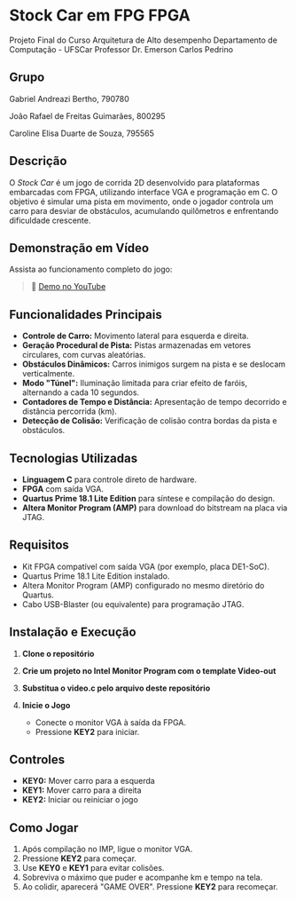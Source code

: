 # Stock Car em FPG FPGA 

Projeto Final do Curso Arquitetura de Alto desempenho 
Departamento de Computação - UFSCar
Professor Dr. Emerson Carlos Pedrino

## Grupo

Gabriel Andreazi Bertho, 790780 

João Rafael de Freitas Guimarães, 800295 

Caroline Elisa Duarte de Souza, 795565
## Descrição

O *Stock Car* é um jogo de corrida 2D desenvolvido para plataformas embarcadas com FPGA, utilizando interface VGA e programação em C. O objetivo é simular uma pista em movimento, onde o jogador controla um carro para desviar de obstáculos, acumulando quilômetros e enfrentando dificuldade crescente.

## Demonstração em Vídeo

Assista ao funcionamento completo do jogo:

> 🎥 [Demo no YouTube](https://youtu.be/GpylnnH9F2Q)

## Funcionalidades Principais

* **Controle de Carro:** Movimento lateral para esquerda e direita.
* **Geração Procedural de Pista:** Pistas armazenadas em vetores circulares, com curvas aleatórias.
* **Obstáculos Dinâmicos:** Carros inimigos surgem na pista e se deslocam verticalmente.
* **Modo "Túnel":** Iluminação limitada para criar efeito de faróis, alternando a cada 10 segundos.
* **Contadores de Tempo e Distância:** Apresentação de tempo decorrido e distância percorrida (km).
* **Detecção de Colisão:** Verificação de colisão contra bordas da pista e obstáculos.

## Tecnologias Utilizadas

* **Linguagem C** para controle direto de hardware.
* **FPGA** com saída VGA.
* **Quartus Prime 18.1 Lite Edition** para síntese e compilação do design.
* **Altera Monitor Program (AMP)** para download do bitstream na placa via JTAG.

## Requisitos

* Kit FPGA compatível com saída VGA (por exemplo, placa DE1-SoC).
* Quartus Prime 18.1 Lite Edition instalado.
* Altera Monitor Program (AMP) configurado no mesmo diretório do Quartus.
* Cabo USB-Blaster (ou equivalente) para programação JTAG.

## Instalação e Execução

1. **Clone o repositório**

2. **Crie um projeto no Intel Monitor Program com o template Video-out**
   
4. **Substitua o video.c pelo arquivo deste repositório**

5. **Inicie o Jogo**

   * Conecte o monitor VGA à saída da FPGA.
   * Pressione **KEY2** para iniciar.

## Controles

* **KEY0:** Mover carro para a esquerda
* **KEY1:** Mover carro para a direita
* **KEY2:** Iniciar ou reiniciar o jogo

## Como Jogar

1. Após compilação no IMP, ligue o monitor VGA.
2. Pressione **KEY2** para começar.
3. Use **KEY0** e **KEY1** para evitar colisões.
4. Sobreviva o máximo que puder e acompanhe km e tempo na tela.
5. Ao colidir, aparecerá "GAME OVER". Pressione **KEY2** para recomeçar.




